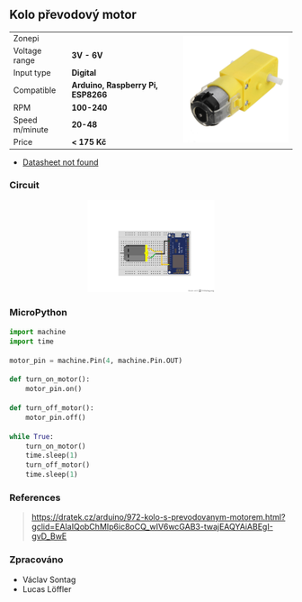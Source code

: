 ## Kolo převodový motor

<table border="0" width="100%"><tr><td colspan=2 width="60%">Zonepi </td>
<td rowspan=9 width="40%" align="right"><img src="../../.img/kolo.jpg" width="200px" /></td></tr>
<tr><td>Voltage range</td><td><b>3V - 6V</b></td></tr>
<tr><td>Input type</td><td><b>Digital</b></td></tr>
<tr><td>Compatible</td><td><b>Arduino, Raspberry Pi, ESP8266</b></td></tr>
<tr><td>RPM</td><td><b>100-240</b></td></tr>
<tr><td>Speed m/minute</td><td><b>20-48</b></td></tr>
<tr><td>Price</td><td><b>< 175 Kč</b></td></tr></table>

* [Datasheet not found]()

### Circuit
<p align="center"><img src="../../.img/kolo.png" width="45%" /></p>

### MicroPython

```python
import machine
import time

motor_pin = machine.Pin(4, machine.Pin.OUT)

def turn_on_motor():
    motor_pin.on()

def turn_off_motor():
    motor_pin.off()

while True:
    turn_on_motor()
    time.sleep(1)
    turn_off_motor()
    time.sleep(1)
```

### References
> https://dratek.cz/arduino/972-kolo-s-prevodovanym-motorem.html?gclid=EAIaIQobChMIp6ic8oCQ_wIV6wcGAB3-twajEAQYAiABEgI-gvD_BwE
>
> 

### Zpracováno
- Václav Sontag
- Lucas Löffler